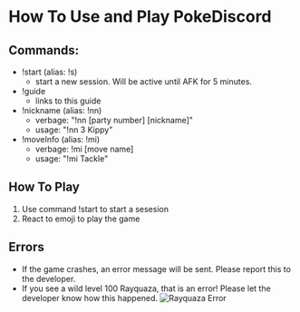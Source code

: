 # How To Use and Play PokeDiscord

## Commands:
* !start (alias: !s)
  * start a new session. Will be active until AFK for 5 minutes.
* !guide
  * links to this guide
* !nickname (alias: !nn)
  * verbage: "!nn [party number] [nickname]"
  * usage: "!nn 3 Kippy"
* !moveInfo (alias: !mi)
  * verbage: !mi [move name]
  * usage: "!mi Tackle"
  
## How To Play
1. Use command !start to start a sesesion
2. React to emoji to play the game

## Errors
* If the game crashes, an error message will be sent. Please report this to the developer.
* If you see a wild level 100 Rayquaza, that is an error! Please let the developer know how this happened.
![Rayquaza Error](https://i.imgur.com/oujR9ek.png)
